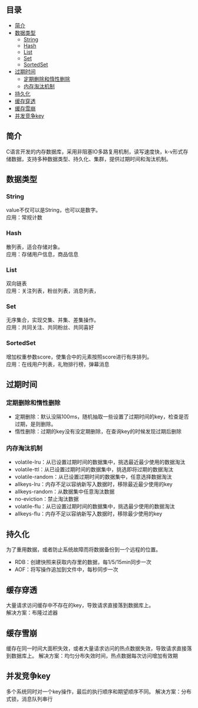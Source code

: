## 目录

- [简介](#简介)
- [数据类型](#数据类型)
    - [String](#String)
    - [Hash](#Hash)
    - [List](#List)
    - [Set](#Set)
    - [SortedSet](#SortedSet)
- [过期时间](#过期时间)
    - [定期删除和惰性删除](#定期删除和惰性删除)
    - [内存淘汰机制](#内存淘汰机制)
- [持久化](#持久化)
- [缓存穿透](#缓存穿透)
- [缓存雪崩](#缓存雪崩)
- [并发竞争key](#并发竞争key)


## 简介

C语言开发的内存数据库，采用非阻塞IO多路复用机制，读写速度快，k-v形式存储数据，支持多种数据类型、持久化、集群，提供过期时间和淘汰机制。


## 数据类型

### String

value不仅可以是String，也可以是数字。  
应用：常规计数

### Hash

散列表，适合存储对象。  
应用：存储用户信息，商品信息

### List

双向链表  
应用：关注列表，粉丝列表，消息列表，

### Set

无序集合，实现交集、并集、差集操作。  
应用：共同关注、共同粉丝、共同喜好

### SortedSet  

增加权重参数score，使集合中的元素按照score进行有序排列。  
应用：在线用户列表，礼物排行榜，弹幕消息


## 过期时间

### 定期删除和惰性删除

* 定期删除：默认没隔100ms，随机抽取一些设置了过期时间的key，检查是否过期，是则删除。
* 惰性删除：过期的key没有没定期删除，在查询key的时候发现过期后删除

### 内存淘汰机制

* volatile-lru：从已设置过期时间的数据集中，挑选最近最少使用的数据淘汰
* volatile-ttl：从已设置过期时间的数据集中，挑选即将过期的数据淘汰
* volatile-random：从已设置过期时间的数据集中，任意选择数据淘汰
* allkeys-lru：内存不足以容纳新写入数据时，移除最近最少使用的key
* allkeys-random：从数据集中任意淘汰数据
* no-eviction：禁止淘汰数据
* volatile-flu：从已设置过期时间的数据集中，挑选最少使用的数据淘汰
* allkeys-flu：内存不足以容纳新写入数据时，移除最少使用的key


## 持久化

为了重用数据，或者防止系统故障而将数据备份到一个远程的位置。

* RDB：创建快照来获取内存里的数据，每1/5/15min同步一次
* AOF：将写操作追加到文件中，每秒同步一次


## 缓存穿透

大量请求访问缓存中不存在的key，导致请求直接落到数据库上。  
解决方案：布隆过滤器


## 缓存雪崩

缓存在同一时间大面积失效，或者大量请求访问的热点数据失效，导致请求直接落到数据库上。
解决方案：均匀分布失效时间，热点数据每次访问增加有效期


## 并发竞争key

多个系统同时对一个key操作，最后的执行顺序和期望顺序不同。
解决方案：分布式锁，消息队列串行


